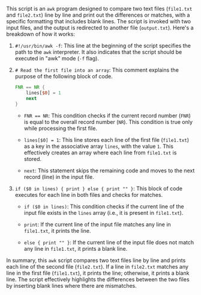This script is an `awk` program designed to compare two text files (`file1.txt` and `file2.txt`) line by line and print out the differences or matches, with a specific formatting that includes blank lines. The script is invoked with two input files, and the output is redirected to another file (`output.txt`). Here's a breakdown of how it works:

1. `#!/usr/bin/awk -f`: This line at the beginning of the script specifies the path to the `awk` interpreter. It also indicates that the script should be executed in "awk" mode (`-f` flag).

2. `# Read the first file into an array`: This comment explains the purpose of the following block of code.

    ```awk
    FNR == NR {
        lines[$0] = 1
        next
    }
    ```

    - `FNR == NR`: This condition checks if the current record number (`FNR`) is equal to the overall record number (`NR`). This condition is true only while processing the first file.
    
    - `lines[$0] = 1`: This line stores each line of the first file (`file1.txt`) as a key in the associative array `lines`, with the value `1`. This effectively creates an array where each line from `file1.txt` is stored.
    
    - `next`: This statement skips the remaining code and moves to the next record (line) in the input file.

3. `if ($0 in lines) { print } else { print "" }`: This block of code executes for each line in both files and checks for matches.

    - `if ($0 in lines)`: This condition checks if the current line of the input file exists in the `lines` array (i.e., it is present in `file1.txt`).
    
    - `print`: If the current line of the input file matches any line in `file1.txt`, it prints the line.
    
    - `else { print "" }`: If the current line of the input file does not match any line in `file1.txt`, it prints a blank line.

In summary, this `awk` script compares two text files line by line and prints each line of the second file (`file2.txt`). If a line in `file2.txt` matches any line in the first file (`file1.txt`), it prints the line; otherwise, it prints a blank line. The script effectively highlights the differences between the two files by inserting blank lines where there are mismatches.